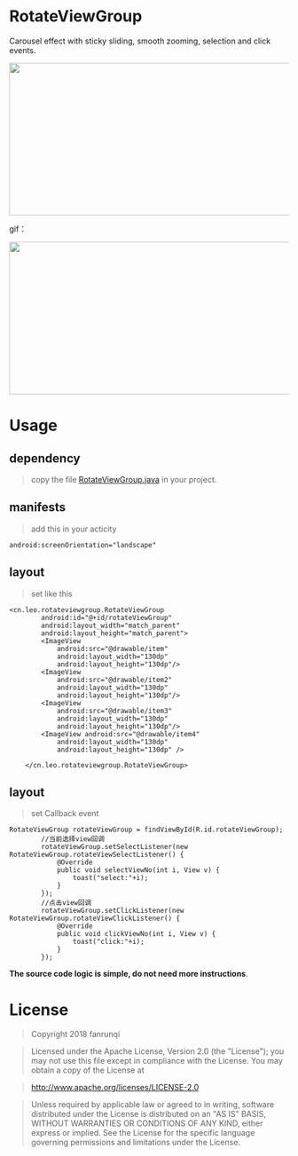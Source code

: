 # RotateViewGroup

Carousel effect with sticky sliding, smooth zooming, selection and click events.

<img src="https://raw.githubusercontent.com/fanrunqi/RotateViewGroup/master/app/1.png" width = "540" height = "275"  />

gif：

<img src="https://raw.githubusercontent.com/fanrunqi/RotateViewGroup/master/app/2.gif" width = "540" height = "275"  />

# Usage

## dependency

>copy the file [RotateViewGroup.java](https://github.com/fanrunqi/RotateViewGroup/tree/master/app/src/main/java/cn/leo/rotateviewgroup) in your project.

## manifests

>add this in your acticity

```
android:screenOrientation="landscape"
```

## layout

>set like this

```
<cn.leo.rotateviewgroup.RotateViewGroup
        android:id="@+id/rotateViewGroup"
        android:layout_width="match_parent"
        android:layout_height="match_parent">
        <ImageView
            android:src="@drawable/item"
            android:layout_width="130dp"
            android:layout_height="130dp"/>
        <ImageView
            android:src="@drawable/item2"
            android:layout_width="130dp"
            android:layout_height="130dp"/>
        <ImageView
            android:src="@drawable/item3"
            android:layout_width="130dp"
            android:layout_height="130dp"/>
        <ImageView android:src="@drawable/item4"
            android:layout_width="130dp"
            android:layout_height="130dp" />

    </cn.leo.rotateviewgroup.RotateViewGroup>
```

## layout

>set Callback event

```
RotateViewGroup rotateViewGroup = findViewById(R.id.rotateViewGroup);
        //当前选择view回调
        rotateViewGroup.setSelectListener(new RotateViewGroup.rotateViewSelectListener() {
            @Override
            public void selectViewNo(int i, View v) {
                toast("select:"+i);
            }
        });
        //点击view回调
        rotateViewGroup.setClickListener(new RotateViewGroup.rotateViewClickListener() {
            @Override
            public void clickViewNo(int i, View v) {
                toast("click:"+i);
            }
        });
```

**The source code logic is simple, do not need more instructions**.

# License
> Copyright 2018 fanrunqi

> Licensed under the Apache License, Version 2.0 (the "License");
you may not use this file except in compliance with the License.
You may obtain a copy of the License at

  >  http://www.apache.org/licenses/LICENSE-2.0

> Unless required by applicable law or agreed to in writing, software
distributed under the License is distributed on an "AS IS" BASIS,
WITHOUT WARRANTIES OR CONDITIONS OF ANY KIND, either express or implied.
See the License for the specific language governing permissions and
limitations under the License.
